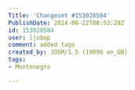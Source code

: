 ```yaml
---
Title: 'Changeset #153020584'
PublishDate: 2024-06-22T08:53:20Z
id: 153020584
user: ljubop
comment: added tags
created_by: JOSM/1.5 (19096 en_GB)
tags:
- Montenegro

---
```

